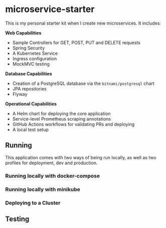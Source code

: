 # microservice-starter

This is my personal starter kit when I create new microservices. It includes:

**Web Capabilities**

- Sample Controllers for GET, POST, PUT and DELETE requests
- Spring Security
- A Kubernetes Service
- Ingress configuration
- MockMVC testing

**Database Capabilities**

- Creation of a PostgreSQL database via the `bitnami/postgresql` chart
- JPA repositories
- Flyway

**Operational Capabilities**

- A Helm chart for deploying the core application
- Service-level Prometheus scraping annotations
- GitHub Actions workflows for validating PRs and deploying
- A local test setup

## Running

This application comes with two ways of being run locally, as well as two profiles for deployment,
dev and production.

### Running locally with docker-compose

### Running locally with minikube

### Deploying to a Cluster

## Testing